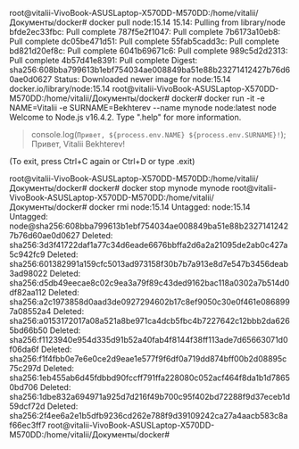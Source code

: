 root@vitalii-VivoBook-ASUSLaptop-X570DD-M570DD:/home/vitalii/Документы/docker# docker pull node:15.14
15.14: Pulling from library/node
bfde2ec33fbc: Pull complete 
787f5e2f1047: Pull complete 
7b6173a10eb8: Pull complete 
dc05be471d51: Pull complete 
55fab5cadd3c: Pull complete 
bd821d20ef8c: Pull complete 
6041b69671c6: Pull complete 
989c5d2d2313: Pull complete 
4b57d41e8391: Pull complete 
Digest: sha256:608bba799613b1ebf754034ae008849ba51e88b23271412427b76d60ae0d0627
Status: Downloaded newer image for node:15.14
docker.io/library/node:15.14
root@vitalii-VivoBook-ASUSLaptop-X570DD-M570DD:/home/vitalii/Документы/docker# 
docker# docker run -it -e NAME=Vitalii -e SURNAME=Bekhterev --name mynode node:latest node
Welcome to Node.js v16.4.2.
Type ".help" for more information.
> console.log(`Привет, ${process.env.NAME} ${process.env.SURNAME}!`);
Привет, Vitalii Bekhterev!
> 
(To exit, press Ctrl+C again or Ctrl+D or type .exit)
> 
root@vitalii-VivoBook-ASUSLaptop-X570DD-M570DD:/home/vitalii/Документы/docker#
docker# docker stop mynode
mynode
root@vitalii-VivoBook-ASUSLaptop-X570DD-M570DD:/home/vitalii/Документы/docker# docker rmi node:15.14
Untagged: node:15.14
Untagged: node@sha256:608bba799613b1ebf754034ae008849ba51e88b23271412427b76d60ae0d0627
Deleted: sha256:3d3f41722daf1a77c34d6eade6676bbffa2d6a2a21095de2ab0c427a5c942fc9
Deleted: sha256:601382991a159cfc5013ad973158f30b7b7a913e8d7e547b3456deab3ad98022
Deleted: sha256:d5db49eecae8c02c9ea3a79f89c43ded9162bac118a0302a7b514d0df82aa112
Deleted: sha256:a2c1973858d0aad3de0927294602b17c8ef9050c30e0f461e0868997a08552a4
Deleted: sha256:a0153172017a08a521a8be971ca4dcb5fbc4b7227642c12bbb2da6265bd66b50
Deleted: sha256:f1123940e954d335d91b52a40fab4f8144f38ff113ade7d65663071d0f06da6f
Deleted: sha256:f1f4fbb0e7e6e0ce2d9eae1e577f9f6df0a719dd874bff00b2d08895c75c297d
Deleted: sha256:1eb455ab6d45fdbbd90fccff791ffa228080c052acf464f8da1b1d78650bd706
Deleted: sha256:1dbe832a694971a925d7d216f49b700c95f402bd72288f9d37eceb1d59dcf72d
Deleted: sha256:2f4ee6a2e1b5dfb9236cd262e788f9d39109242ca27a4aacb583c8af66ec3ff7
root@vitalii-VivoBook-ASUSLaptop-X570DD-M570DD:/home/vitalii/Документы/docker#

